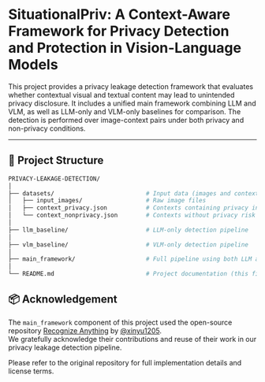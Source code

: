 # SituationalPriv: A Context-Aware Framework for Privacy Detection and Protection in Vision-Language Models

This project provides a privacy leakage detection framework that evaluates whether contextual visual and textual content may lead to unintended privacy disclosure. It includes a unified main framework combining LLM and VLM, as well as LLM-only and VLM-only baselines for comparison. The detection is performed over image-context pairs under both privacy and non-privacy conditions.

---

## 📁 Project Structure

```bash
PRIVACY-LEAKAGE-DETECTION/
│
├── datasets/                          # Input data (images and context)
│   ├── input_images/                  # Raw image files
│   ├── context_privacy.json           # Contexts containing privacy information
│   └── context_nonprivacy.json        # Contexts without privacy risk
│
├── llm_baseline/                      # LLM-only detection pipeline
│   
├── vlm_baseline/                      # VLM-only detection pipeline
│   
├── main_framework/                    # Full pipeline using both LLM and VLM
│
└── README.md                          # Project documentation (this file)
````

## 📦 Acknowledgement

The `main_framework` component of this project used the open-source repository [Recognize Anything](https://github.com/xinyu1205/recognize-anything) by [@xinyu1205](https://github.com/xinyu1205).  
We gratefully acknowledge their contributions and reuse of their work in our privacy leakage detection pipeline.

Please refer to the original repository for full implementation details and license terms.
